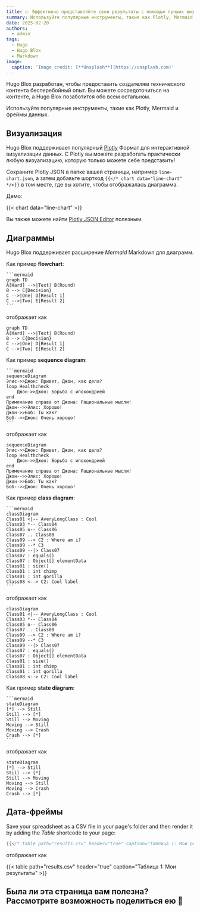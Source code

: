 ```yaml
---
title: 📈 Эффективно представляйте свои результаты с помощью лучших визуализаций данных
summary: Используйте популярные инструменты, такие как Plotly, Mermaid и фреймы данных.
date: 2025-02-20
authors:
  - admin
tags:
  - Hugo
  - Hugo Blox
  - Markdown
image:
  caption: 'Image credit: [**Unsplash**](https://unsplash.com)'
---
```


Hugo Blox разработан, чтобы предоставить создателям технического контента бесперебойный опыт. Вы можете сосредоточиться на контенте, а Hugo Blox позаботится обо всем остальном.

Используйте популярные инструменты, такие как Plotly, Mermaid и фреймы данных.

## Визуализация

Hugo Blox поддерживает популярный [Plotly](https://plot.ly/) Формат для интерактивной визуализации данных. С Plotly вы можете разработать практически любую визуализацию, которую только можете себе представить!

Сохраните Plotly JSON в папке вашей страницы, например `line-chart.json`, а затем добавьте шорткод `{{</* chart data="line-chart" */>}}` в том месте, где вы хотите, чтобы отображалась диаграмма.

Демо:

{{< chart data="line-chart" >}}

Вы также можете найти [Plotly JSON Editor](http://plotly-json-editor.getforge.io/) полезным.

## Диаграммы

Hugo Blox поддерживает расширение _Mermaid_ Markdown для диаграмм.

Как пример **flowchart**:

    ```mermaid
    graph TD
    A[Hard] -->|Text| B(Round)
    B --> C{Decision}
    C -->|One| D[Result 1]
    C -->|Two| E[Result 2]
    ```

отображает как

```mermaid
graph TD
A[Hard] -->|Text| B(Round)
B --> C{Decision}
C -->|One| D[Result 1]
C -->|Two| E[Result 2]
```

Как пример **sequence diagram**:

    ```mermaid
    sequenceDiagram
    Элис->>Джон: Привет, Джон, как дела?
    loop Healthcheck
        Джон->>Джон: Борьба с ипохондрией
    end
    Примечание справа от Джона: Рациональные мысли!
    Джон-->>Элис: Хорошо!
    Джон->>Боб: Ты как?
    Боб-->>Джон: Очень хорошо!
    ```

отображает как

```mermaid
sequenceDiagram
Элис->>Джон: Привет, Джон, как дела?
loop Healthcheck
    Джон->>Джон: Борьба с ипохондрией
end
Примечание справа от Джона: Рациональные мысли!
Джон-->>Элис: Хорошо!
Джон->>Боб: Ты как?
Боб-->>Джон: Очень хорошо!
```

Как пример **class diagram**:

    ```mermaid
    classDiagram
    Class01 <|-- AveryLongClass : Cool
    Class03 *-- Class04
    Class05 o-- Class06
    Class07 .. Class08
    Class09 --> C2 : Where am i?
    Class09 --* C3
    Class09 --|> Class07
    Class07 : equals()
    Class07 : Object[] elementData
    Class01 : size()
    Class01 : int chimp
    Class01 : int gorilla
    Class08 <--> C2: Cool label
    ```

отображает как

```mermaid
classDiagram
Class01 <|-- AveryLongClass : Cool
Class03 *-- Class04
Class05 o-- Class06
Class07 .. Class08
Class09 --> C2 : Where am i?
Class09 --* C3
Class09 --|> Class07
Class07 : equals()
Class07 : Object[] elementData
Class01 : size()
Class01 : int chimp
Class01 : int gorilla
Class08 <--> C2: Cool label
```

Как пример **state diagram**:

    ```mermaid
    stateDiagram
    [*] --> Still
    Still --> [*]
    Still --> Moving
    Moving --> Still
    Moving --> Crash
    Crash --> [*]
    ```

отображает как

```mermaid
stateDiagram
[*] --> Still
Still --> [*]
Still --> Moving
Moving --> Still
Moving --> Crash
Crash --> [*]
```

## Дата-фреймы

Save your spreadsheet as a CSV file in your page's folder and then render it by adding the _Table_ shortcode to your page:

```go
{{</* table path="results.csv" header="true" caption="Таблица 1: Мои результаты" */>}}
```

отображает как

{{< table path="results.csv" header="true" caption="Таблица 1: Мои результаты" >}}

## Была ли эта страница вам полезна? Рассмотрите возможность поделиться ею 🙌
